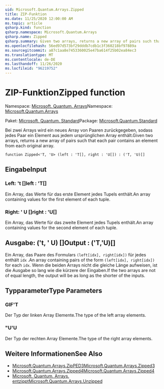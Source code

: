 ```yaml
---
uid: Microsoft.Quantum.Arrays.Zipped
title: ZIP-Funktion
ms.date: 11/25/2020 12:00:00 AM
ms.topic: article
qsharp.kind: function
qsharp.namespace: Microsoft.Quantum.Arrays
qsharp.name: Zipped
qsharp.summary: Given two arrays, returns a new array of pairs such that each pair contains an element from each original array.
ms.openlocfilehash: 56ed97d573bf29dddb7cdb1c3f360218bf97889a
ms.sourcegitcommit: a87c1aa8e7453360025e47ba614f25b02ea84ec3
ms.translationtype: MT
ms.contentlocale: de-DE
ms.lasthandoff: 11/26/2020
ms.locfileid: "96219752"
---
```

# <a name="zipped-function"></a><span data-ttu-id="2f1b4-102">ZIP-Funktion</span><span class="sxs-lookup"><span data-stu-id="2f1b4-102">Zipped function</span></span>

<span data-ttu-id="2f1b4-103">Namespace: [Microsoft. Quantum. Arrays](xref:Microsoft.Quantum.Arrays)</span><span class="sxs-lookup"><span data-stu-id="2f1b4-103">Namespace: [Microsoft.Quantum.Arrays](xref:Microsoft.Quantum.Arrays)</span></span>

<span data-ttu-id="2f1b4-104">Paket: [Microsoft. Quantum. Standard](https://nuget.org/packages/Microsoft.Quantum.Standard)</span><span class="sxs-lookup"><span data-stu-id="2f1b4-104">Package: [Microsoft.Quantum.Standard](https://nuget.org/packages/Microsoft.Quantum.Standard)</span></span>


<span data-ttu-id="2f1b4-105">Bei zwei Arrays wird ein neues Array von Paaren zurückgegeben, sodass jedes Paar ein Element aus jedem ursprünglichen Array enthält.</span><span class="sxs-lookup"><span data-stu-id="2f1b4-105">Given two arrays, returns a new array of pairs such that each pair contains an element from each original array.</span></span>

```qsharp
function Zipped<'T, 'U> (left : 'T[], right : 'U[]) : ('T, 'U)[]
```


## <a name="input"></a><span data-ttu-id="2f1b4-106">Eingabe</span><span class="sxs-lookup"><span data-stu-id="2f1b4-106">Input</span></span>

### <a name="left--t"></a><span data-ttu-id="2f1b4-107">Left: 't []</span><span class="sxs-lookup"><span data-stu-id="2f1b4-107">left : 'T[]</span></span>

<span data-ttu-id="2f1b4-108">Ein Array, das Werte für das erste Element jedes Tupels enthält.</span><span class="sxs-lookup"><span data-stu-id="2f1b4-108">An array containing values for the first element of each tuple.</span></span>


### <a name="right--u"></a><span data-ttu-id="2f1b4-109">Right: ' U []</span><span class="sxs-lookup"><span data-stu-id="2f1b4-109">right : 'U[]</span></span>

<span data-ttu-id="2f1b4-110">Ein Array, das Werte für das zweite Element jedes Tupels enthält.</span><span class="sxs-lookup"><span data-stu-id="2f1b4-110">An array containing values for the second element of each tuple.</span></span>



## <a name="output--tu"></a><span data-ttu-id="2f1b4-111">Ausgabe: ('t, ' U) []</span><span class="sxs-lookup"><span data-stu-id="2f1b4-111">Output : ('T,'U)[]</span></span>

<span data-ttu-id="2f1b4-112">Ein Array, das Paare des Formulars `(left[idx], right[idx])` für jedes enthält `idx` .</span><span class="sxs-lookup"><span data-stu-id="2f1b4-112">An array containing pairs of the form `(left[idx], right[idx])` for each `idx`.</span></span> <span data-ttu-id="2f1b4-113">Wenn die beiden Arrays nicht die gleiche Länge aufweisen, ist die Ausgabe so lang wie die kürzere der Eingaben.</span><span class="sxs-lookup"><span data-stu-id="2f1b4-113">If the two arrays are not of equal length, the output will be as long as the shorter of the inputs.</span></span>

## <a name="type-parameters"></a><span data-ttu-id="2f1b4-114">Typparameter</span><span class="sxs-lookup"><span data-stu-id="2f1b4-114">Type Parameters</span></span>

### <a name="t"></a><span data-ttu-id="2f1b4-115">GIF</span><span class="sxs-lookup"><span data-stu-id="2f1b4-115">'T</span></span>

<span data-ttu-id="2f1b4-116">Der Typ der linken Array Elemente.</span><span class="sxs-lookup"><span data-stu-id="2f1b4-116">The type of the left array elements.</span></span>
### <a name="u"></a><span data-ttu-id="2f1b4-117">"U</span><span class="sxs-lookup"><span data-stu-id="2f1b4-117">'U</span></span>

<span data-ttu-id="2f1b4-118">Der Typ der rechten Array Elemente.</span><span class="sxs-lookup"><span data-stu-id="2f1b4-118">The type of the right array elements.</span></span>

## <a name="see-also"></a><span data-ttu-id="2f1b4-119">Weitere Informationen</span><span class="sxs-lookup"><span data-stu-id="2f1b4-119">See Also</span></span>

- [<span data-ttu-id="2f1b4-120">Microsoft.Quantum.Arrays.ZipPED3</span><span class="sxs-lookup"><span data-stu-id="2f1b4-120">Microsoft.Quantum.Arrays.Zipped3</span></span>](xref:Microsoft.Quantum.Arrays.Zipped3)
- [<span data-ttu-id="2f1b4-121">Microsoft.Quantum.Arrays.Zipped4</span><span class="sxs-lookup"><span data-stu-id="2f1b4-121">Microsoft.Quantum.Arrays.Zipped4</span></span>](xref:Microsoft.Quantum.Arrays.Zipped4)
- [<span data-ttu-id="2f1b4-122">Microsoft. Quantum. Arrays. entzippt</span><span class="sxs-lookup"><span data-stu-id="2f1b4-122">Microsoft.Quantum.Arrays.Unzipped</span></span>](xref:Microsoft.Quantum.Arrays.Unzipped)